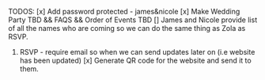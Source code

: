 TODOS:
[x] Add password protected - james&nicole
[x] Make Wedding Party TBD && FAQS && Order of Events TBD
[] James and Nicole provide list of all the names who are coming so we can do the same thing as Zola as RSVP.
   1. RSVP - require email so when we can send updates later on (i.e website has been updated)
[x] Generate QR code for the website and send it to them.
 
